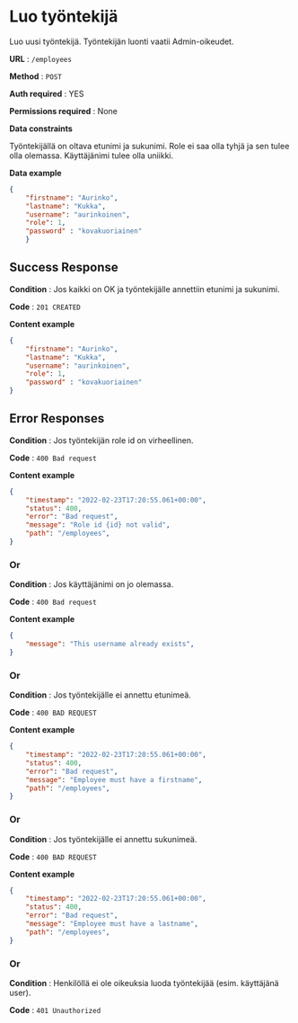 # Luo työntekijä

Luo uusi työntekijä. Työntekijän luonti vaatii Admin-oikeudet.

**URL** : `/employees`

**Method** : `POST`

**Auth required** : YES

**Permissions required** : None

**Data constraints**

Työntekijällä on oltava etunimi ja sukunimi. Role ei saa olla tyhjä ja sen tulee olla olemassa. Käyttäjänimi tulee olla uniikki.

**Data example** 

```json
{
    "firstname": "Aurinko",
    "lastname": "Kukka",
    "username": "aurinkoinen",
    "role": 1,
    "password" : "kovakuoriainen"
    }
```

## Success Response

**Condition** : Jos kaikki on OK ja työntekijälle annettiin etunimi ja sukunimi.

**Code** : `201 CREATED`

**Content example**

```json
{
    "firstname": "Aurinko",
    "lastname": "Kukka",
    "username": "aurinkoinen",
    "role": 1,
    "password" : "kovakuoriainen"
}
```

## Error Responses

**Condition** : Jos työntekijän role id on virheellinen.

**Code** : `400 Bad request`

**Content example**

```json
{
    "timestamp": "2022-02-23T17:20:55.061+00:00",
    "status": 400,
    "error": "Bad request",    
    "message": "Role id {id} not valid",
    "path": "/employees",
}
```

### Or

**Condition** : Jos käyttäjänimi on jo olemassa.

**Code** : `400 Bad request`

**Content example**

```json
{  
    "message": "This username already exists",
}
```
### Or
**Condition** : Jos työntekijälle ei annettu etunimeä.

**Code** : `400 BAD REQUEST`

**Content example**

```json
{
    "timestamp": "2022-02-23T17:20:55.061+00:00",
    "status": 400,
    "error": "Bad request",    
    "message": "Employee must have a firstname",
    "path": "/employees",
}
```
### Or

**Condition** : Jos työntekijälle ei annettu sukunimeä.

**Code** : `400 BAD REQUEST`

**Content example**

```json
{
    "timestamp": "2022-02-23T17:20:55.061+00:00",
    "status": 400,
    "error": "Bad request",    
    "message": "Employee must have a lastname",
    "path": "/employees",
}
```

### Or

**Condition** : Henkilöllä ei ole oikeuksia luoda työntekijää (esim. käyttäjänä user).

**Code** : `401 Unauthorized`
